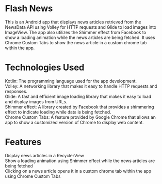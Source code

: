 # Flash News
This is an Android app that displays news articles retrieved from the NewsData API using Volley for HTTP requests and Glide to load images into ImageView. The app also utilizes the Shimmer effect from Facebook to show a loading animation while the news articles are being fetched. It uses Chrome Custom Tabs to show the news article in a custom chrome tab within the app.

# Technologies Used
Kotlin: The programming language used for the app development.  
Volley: A networking library that makes it easy to handle HTTP requests and responses.  
Glide: A fast and efficient image loading library that makes it easy to load and display images from URLs.  
Shimmer effect: A library created by Facebook that provides a shimmering effect to indicate loading while data is being fetched.   
Chrome Custom Tabs: A feature provided by Google Chrome that allows an app to show a customized version of Chrome to display web content.  
# Features
Display news articles in a RecyclerView  
Show a loading animation using Shimmer effect while the news articles are being fetched  
Clicking on a news article opens it in a custom chrome tab within the app using Chrome Custom Tabs  
